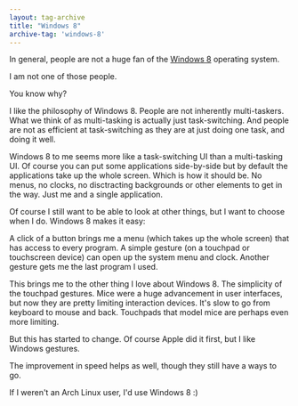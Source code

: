 ```yaml
---
layout: tag-archive
title: "Windows 8"
archive-tag: 'windows-8'
---
```


In general, people are not a huge fan of the [Windows 8](http://windows.microsoft.com/en-US/windows-8/meet) operating system.

I am not one of those people.

You know why?

I like the philosophy of Windows 8. People are not inherently multi-taskers. What we think of as multi-tasking is actually just task-switching. And people are not as efficient at task-switching as they are at just doing one task, and doing it well.

Windows 8 to me seems more like a task-switching UI than a multi-tasking UI. Of course you can put some applications side-by-side but by default the applications take up the whole screen. Which is how it should be. No menus, no clocks, no disctracting backgrounds or other elements to get in the way. Just me and a single application.

Of course I still want to be able to look at other things, but I want to choose when I do. Windows 8 makes it easy:

A click of a button brings me a menu (which takes up the whole screen) that has access to every program. A simple gesture (on a touchpad or touchscreen device) can open up the system menu and clock. Another gesture gets me the last program I used.

This brings me to the other thing I love about Windows 8. The simplicity of the touchpad gestures. Mice were a huge advancement in user interfaces, but now they are pretty limiting interaction devices. It's slow to go from keyboard to mouse and back. Touchpads that model mice are perhaps even more limiting. 

But this has started to change. Of course Apple did it first, but I like Windows gestures.

The improvement in speed helps as well, though they still have a ways to go.

If I weren't an Arch Linux user, I'd use Windows 8 :)
